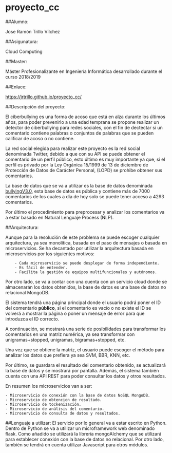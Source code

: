 # proyecto_cc
##Alumno: 

Jose Ramón Trillo Vílchez

##Asigunatura: 

Cloud Computing

##Master: 

Máster Profesionalizante en Ingeniería Informática desarrollado durante el curso 2018/2019

##Enlace: 

https://jrtrillo.github.io/proyecto_cc/

##Descripción del proyecto:

El ciberbullying es una forma de acoso que está en alza durante los últimos años, para poder prevenirlo a una edad temprana se propone realizar un detector de ciberbullying para redes sociales, con el fin de dectectar si un comentario contiene palabras o conjuntos de palabras que se pueden calificar de acoso o no contiene.

La red social elegida para realizar este proyecto es la red social denominada Twitter, debido a que con su API se puede obtener el comentario de un perfil público, esto último es muy importante ya que, si el perfil es privado por la Ley Orgánica 15/1999 de 13 de diciembre de Protección de Datos de Carácter Personal, (LOPD) se prohibe obtener sus comentarios.

La base de datos que se va a utilizar es la base de datos denominada  [bullyingV3.0](http://research.cs.wisc.edu/bullying/data.html), esta base de datos es pública y contiene más de 7000 comentarios de los cuales a día de hoy solo se puede tener acceso a 4293 comentarios.

Por último el procedimiento para preprocesar y analizar los comentarios va a estar basado en Natural Lenguaje Process (NLP).

##Arquitectura: 

Aunque para la resolución de este problema se puede escoger cualquier arquitectura, ya sea monolítica, basada en el paso de mensajes o basada en microservicios. Se ha decantado por utilizar la arquitectura basada en microservicios por los siguientes motivos:
		
		- Cada microservicio se puede desplegar de forma independiente.
		- Es fácil de entender.
		- Facilita la gestión de equipos multifuncionales y autónomos.

Por otro lado, se va a contar con una cuenta con un servicio cloud donde se almacenarán los datos obtenidos, la base de datos es una base de datos no relacional MongoDB.

El sistema tendrá una página principal donde el usuario podrá poner el ID del comentario **público**, si el comentario es vacío o no existe el ID se volverá a mostrar la página o poner un mensaje de error para que introduzca el ID correcto. 

A continuación, se mostrará una serie de posibilidades para transformar los comentarios en una matriz numérica, ya sea transformar con unigramas+stopped, unigramas, bigramas+stopped, etc.

Una vez que se obtiene la matriz, el usuario puede escoger el método para analizar los datos que prefiera ya sea SVM, BBR, KNN, etc.

Por último, se guardara el resultado del comentario obtenido, se actualizará la base de datos y se mostrará por pantalla. Además, el sistema también cuenta con una API REST para poder consultar los datos y otros resultados. 

En resumen los microservicios van a ser:

	- Microservicio de conexión con la base de datos NoSQL MongoDB.
	- Microservicio de obtencion de resultado.
	- Microservicio de tockenización.
	- Microservicio de análisis del comentario.
	- Microservicio de consulta de datos y resultados.


##Lenguaje a utilizar:
El servicio por lo general va a estar escrito en Python. Dentro de Python se va a utilizar un microframework web denominado flask. Como añadido se utilizará la librería mongoAlchemy que se utilizará para establecer conexión con la base de datos no relacional. Por otro lado, también se tendrá en cuenta utilizar Javascript para otros módulos.



